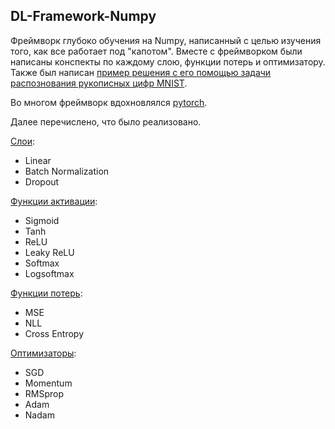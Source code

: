 DL-Framework-Numpy
----
Фреймворк глубоко обучения на Numpy, написанный с целью изучения того, как все работает под "капотом". Вместе с фреймворком были написаны конспекты по каждому слою, функции потерь и оптимизатору. Также был написан [пример решения с его помощью задачи распознования рукописных цифр MNIST](examples/mnist.ipynb).

Во многом фреймворк вдохновлялся [pytorch](https://pytorch.org).

Далее перечислено, что было реализовано.

[Cлои](docs/layers.md):
- Linear
- Batch Normalization
- Dropout

[Функции активации](docs/activations.md):
- Sigmoid
- Tanh
- ReLU
- Leaky ReLU
- Softmax
- Logsoftmax

[Функции потерь](docs/loss.md):
- MSE
- NLL
- Cross Entropy

[Оптимизаторы](docs/optim.md):
- SGD
- Momentum
- RMSprop
- Adam
- Nadam

